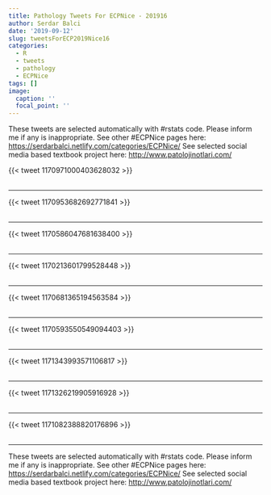 ```yaml
---
title: Pathology Tweets For ECPNice - 201916
author: Serdar Balci
date: '2019-09-12'
slug: tweetsForECP2019Nice16
categories:
  - R
  - tweets
  - pathology
  - ECPNice
tags: []
image:
  caption: ''
  focal_point: ''
---
```



These tweets are selected automatically with #rstats code. Please inform me if any is inappropriate.
See other #ECPNice pages here: https://serdarbalci.netlify.com/categories/ECPNice/ 
See selected social media based textbook project here: http://www.patolojinotlari.com/

{{< tweet 1170971000403628032 >}}
<br>
<br>
<hr>
{{< tweet 1170953682692771841 >}}
<br>
<br>
<hr>
{{< tweet 1170586047681638400 >}}
<br>
<br>
<hr>
{{< tweet 1170213601799528448 >}}
<br>
<br>
<hr>
{{< tweet 1170681365194563584 >}}
<br>
<br>
<hr>
{{< tweet 1170593550549094403 >}}
<br>
<br>
<hr>
{{< tweet 1171343993571106817 >}}
<br>
<br>
<hr>
{{< tweet 1171326219905916928 >}}
<br>
<br>
<hr>
{{< tweet 1171082388820176896 >}}
<br>
<br>
<hr>


These tweets are selected automatically with #rstats code. Please inform me if any is inappropriate.
See other #ECPNice pages here: https://serdarbalci.netlify.com/categories/ECPNice/ 
See selected social media based textbook project here: http://www.patolojinotlari.com/
